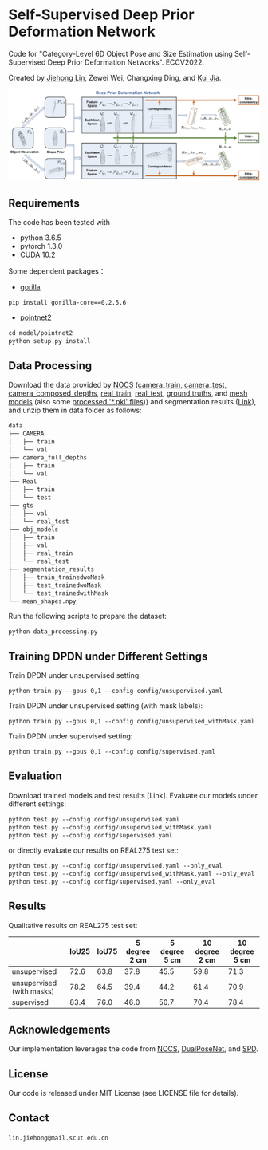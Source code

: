 # Self-Supervised Deep Prior Deformation Network
Code for "Category-Level 6D Object Pose and Size Estimation using Self-Supervised Deep Prior Deformation Networks". ECCV2022.

Created by [Jiehong Lin](https://jiehonglin.github.io/), Zewei Wei, Changxing Ding, and [Kui Jia](http://kuijia.site/).

![image](https://github.com/JiehongLin/Self-DPDN/blob/main/pic/overview.jpg)

## Requirements
The code has been tested with
- python 3.6.5
- pytorch 1.3.0
- CUDA 10.2

Some dependent packages：
- [gorilla](https://github.com/Gorilla-Lab-SCUT/gorilla-core) 
```
pip install gorilla-core==0.2.5.6
```
- [pointnet2](https://github.com/erikwijmans/Pointnet2_PyTorch)
```
cd model/pointnet2
python setup.py install
```

## Data Processing

Download the data provided by [NOCS](https://github.com/hughw19/NOCS_CVPR2019) ([camera_train](http://download.cs.stanford.edu/orion/nocs/camera_train.zip), [camera_test](http://download.cs.stanford.edu/orion/nocs/camera_val25K.zip), [camera_composed_depths](http://download.cs.stanford.edu/orion/nocs/camera_composed_depth.zip), [real_train](http://download.cs.stanford.edu/orion/nocs/real_train.zip), [real_test](http://download.cs.stanford.edu/orion/nocs/real_test.zip),
[ground truths](http://download.cs.stanford.edu/orion/nocs/gts.zip),
and [mesh models](http://download.cs.stanford.edu/orion/nocs/obj_models.zip) (also some [processed '*.pkl' files](https://drive.google.com/file/d/1Nz7cwcQWO_In4K6jKN1-5pQ0orY4UV9x/view?usp=sharing))) and segmentation results ([Link](https://drive.google.com/file/d/1hNmNRr7YRCgg-c_qdvaIzKEd2g4Kac3w/view?usp=sharing)), and unzip them in data folder as follows:

```
data
├── CAMERA
│   ├── train
│   └── val
├── camera_full_depths
│   ├── train
│   └── val
├── Real
│   ├── train
│   └── test
├── gts
│   ├── val
│   └── real_test
├── obj_models
│   ├── train
│   ├── val
│   ├── real_train
│   └── real_test
├── segmentation_results
│   ├── train_trainedwoMask
│   ├── test_trainedwoMask
│   └── test_trainedwithMask
└── mean_shapes.npy
```
Run the following scripts to prepare the dataset:

```
python data_processing.py
```
## Training DPDN under Different Settings

Train DPDN under unsupervised setting:
```
python train.py --gpus 0,1 --config config/unsupervised.yaml
```
Train DPDN under unsupervised setting (with mask labels):
```
python train.py --gpus 0,1 --config config/unsupervised_withMask.yaml
```
Train DPDN under supervised setting:
```
python train.py --gpus 0,1 --config config/supervised.yaml
```
## Evaluation
Download trained models and test results [Link]. Evaluate our models under different settings:
```
python test.py --config config/unsupervised.yaml
python test.py --config config/unsupervised_withMask.yaml
python test.py --config config/supervised.yaml
```
or directly evaluate our results on REAL275 test set:
```
python test.py --config config/unsupervised.yaml --only_eval
python test.py --config config/unsupervised_withMask.yaml --only_eval
python test.py --config config/supervised.yaml --only_eval
```

## Results
Qualitative results on REAL275 test set:

|   | IoU25 | IoU75 | 5 degree 2 cm | 5 degree 5 cm | 10 degree 2 cm | 10 degree 5 cm |
|---|---|---|---|---|---|---|
| unsupervised | 72.6 | 63.8 | 37.8 | 45.5 | 59.8 | 71.3 |
| unsupervised (with masks) | 78.2 | 64.5 | 39.4 | 44.2 | 61.4 | 70.9 |
| supervised  | 83.4 | 76.0 | 46.0 | 50.7 | 70.4 | 78.4 |


## Acknowledgements

Our implementation leverages the code from [NOCS](https://github.com/hughw19/NOCS_CVPR2019), [DualPoseNet](https://github.com/Gorilla-Lab-SCUT/DualPoseNet), and [SPD](https://github.com/mentian/object-deformnet).

## License
Our code is released under MIT License (see LICENSE file for details).

## Contact
`lin.jiehong@mail.scut.edu.cn`
